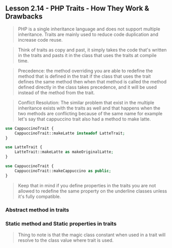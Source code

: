 ## Lesson 2.14 - PHP Traits - How They Work & Drawbacks

> PHP is a single inheritance language and does not support multiple inheritance.
> Traits are mainly used to reduce code duplication and increase code reuse.

> Think of traits as copy and past, it simply takes the code that's written in
> the traits and pasts it in the class that uses the traits at compile time.

> Precedence: the method overriding you are able to redefine the method that is
> defined in the trait if the class that uses the trait defines the same method
> then when that method is called the method defined directly in the class takes
> precedence, and it will be used instead of the method from the trait.

> Conflict Resolution: The similar problem that exist in the multiple inheritance
> exists with the traits as well and that happens when the two methods are conflicting
> because of the same name for example let's say that cappuccino trait also had a method
> to make latte.

```php
use CappuccinoTrait {
    CappuccinoTrait::makeLatte insteadof LatteTrait;
}

use LatteTrait {
    LatteTrait::makeLatte as makeOriginalLatte;
}

use CappuccinoTrait {
    CappuccinoTrait::makeCappuccino as public;
}
```

> Keep that in mind if you define properties in the traits you are not allowed
> to redefine the same property on the underline classes unless it's fully
> compatible.

### Abstract method in traits

### Static method and Static properties in traits

> Thing to note is that the magic class constant when used in a trait will resolve
> to the class value where trait is used.